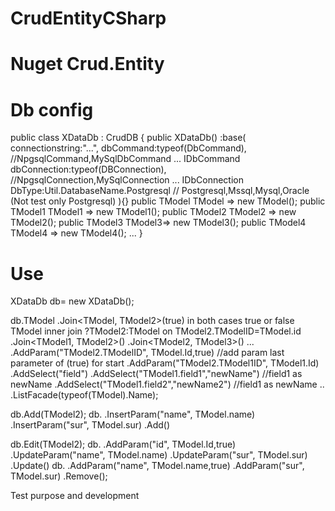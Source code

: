 # CrudEntityCSharp

# Nuget Crud.Entity

# Db config
 public class XDataDb : CrudDB
    {
        public XDataDb()
            :base(
                 connectionstring:"...",
                 dbCommand:typeof(DbCommand),     //NpgsqlCommand,MySqlDbCommand  ... IDbCommand
                 dbConnection:typeof(DBConnection), //NpgsqlConnection,MySqlConnection ...  IDbConnection
                 DbType:Util.DatabaseName.Postgresql  //  Postgresql,Mssql,Mysql,Oracle (Not test only Postgresql)
                 ){}
        public TModel TModel => new TModel();
        public TModel1 TModel1 => new TModel1();
        public TModel2 TModel2 => new TModel2();
        public TModel3 TModel3=> new TModel3();
        public TModel4 TModel4 => new TModel4();
        ...
    }

# Use

XDataDb db= new XDataDb();

db.TModel
    .Join<TModel, TModel2>(true)  in both cases true or false TModel inner join ?TModel2:TModel on TModel2.TModelID=TModel.id 
    .Join<TModel1, TModel2>()
    .Join<TModel2, TModel3>()
    ...
    .AddParam("TModel2.TModelID", TModel.Id,true) //add param last parameter of (true) for start 
    .AddParam("TModel2.TModel1ID", TModel1.Id)
    .AddSelect("field")
    .AddSelect("TModel1.field1","newName")  //field1 as newName
    .AddSelect("TModel1.field2","newName2")  //field1 as newName
    ..
    .ListFacade<TModelFacade>(typeof(TModel).Name);

 db.Add(TModel2); 
 db.
    .InsertParam("name", TModel.name)
    .InsertParam("sur", TModel.sur)
    .Add()

 db.Edit(TModel2); 
 db.
     .AddParam("id", TModel.Id,true)
    .UpdateParam("name", TModel.name)
    .UpdateParam("sur", TModel.sur)
    .Update()
 db.
    .AddParam("name", TModel.name,true)
    .AddParam("sur", TModel.sur)
    .Remove();


Test purpose and development
